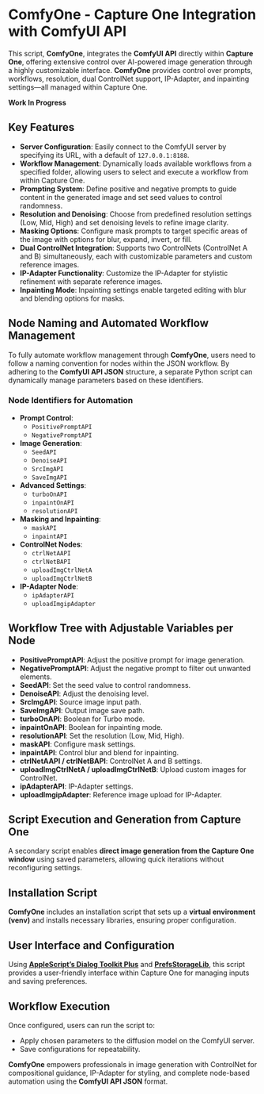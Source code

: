 # ComfyOne - Capture One Integration with ComfyUI API

This script, **ComfyOne**, integrates the **ComfyUI API** directly within **Capture One**, offering extensive control over AI-powered image generation through a highly customizable interface. **ComfyOne** provides control over prompts, workflows, resolution, dual ControlNet support, IP-Adapter, and inpainting settings—all managed within Capture One. 

**Work In Progress**

## Key Features

- **Server Configuration**: Easily connect to the ComfyUI server by specifying its URL, with a default of `127.0.0.1:8188`.
- **Workflow Management**: Dynamically loads available workflows from a specified folder, allowing users to select and execute a workflow from within Capture One.
- **Prompting System**: Define positive and negative prompts to guide content in the generated image and set seed values to control randomness.
- **Resolution and Denoising**: Choose from predefined resolution settings (Low, Mid, High) and set denoising levels to refine image clarity.
- **Masking Options**: Configure mask prompts to target specific areas of the image with options for blur, expand, invert, or fill.
- **Dual ControlNet Integration**: Supports two ControlNets (ControlNet A and B) simultaneously, each with customizable parameters and custom reference images.
- **IP-Adapter Functionality**: Customize the IP-Adapter for stylistic refinement with separate reference images.
- **Inpainting Mode**: Inpainting settings enable targeted editing with blur and blending options for masks.

## Node Naming and Automated Workflow Management

To fully automate workflow management through **ComfyOne**, users need to follow a naming convention for nodes within the JSON workflow. By adhering to the **ComfyUI API JSON** structure, a separate Python script can dynamically manage parameters based on these identifiers.

### Node Identifiers for Automation

- **Prompt Control**:
  - `PositivePromptAPI`
  - `NegativePromptAPI`
- **Image Generation**:
  - `SeedAPI`
  - `DenoiseAPI`
  - `SrcImgAPI`
  - `SaveImgAPI`
- **Advanced Settings**:
  - `turboOnAPI`
  - `inpaintOnAPI`
  - `resolutionAPI`
- **Masking and Inpainting**:
  - `maskAPI`
  - `inpaintAPI`
- **ControlNet Nodes**:
  - `ctrlNetAAPI`
  - `ctrlNetBAPI`
  - `uploadImgCtrlNetA`
  - `uploadImgCtrlNetB`
- **IP-Adapter Node**:
  - `ipAdapterAPI`
  - `uploadImgipAdapter`

## Workflow Tree with Adjustable Variables per Node

- **PositivePromptAPI**: Adjust the positive prompt for image generation.
- **NegativePromptAPI**: Adjust the negative prompt to filter out unwanted elements.
- **SeedAPI**: Set the seed value to control randomness.
- **DenoiseAPI**: Adjust the denoising level.
- **SrcImgAPI**: Source image input path.
- **SaveImgAPI**: Output image save path.
- **turboOnAPI**: Boolean for Turbo mode.
- **inpaintOnAPI**: Boolean for inpainting mode.
- **resolutionAPI**: Set the resolution (Low, Mid, High).
- **maskAPI**: Configure mask settings.
- **inpaintAPI**: Control blur and blend for inpainting.
- **ctrlNetAAPI / ctrlNetBAPI**: ControlNet A and B settings.
- **uploadImgCtrlNetA / uploadImgCtrlNetB**: Upload custom images for ControlNet.
- **ipAdapterAPI**: IP-Adapter settings.
- **uploadImgipAdapter**: Reference image upload for IP-Adapter.

## Script Execution and Generation from Capture One

A secondary script enables **direct image generation from the Capture One window** using saved parameters, allowing quick iterations without reconfiguring settings.

## Installation Script

**ComfyOne** includes an installation script that sets up a **virtual environment (venv)** and installs necessary libraries, ensuring proper configuration.

## User Interface and Configuration

Using [**AppleScript’s Dialog Toolkit Plus**](https://s3.amazonaws.com/latenightsw.com/ShaneLibs/Dialog_Toolkit.zip) and [**PrefsStorageLib**](https://s3.amazonaws.com/latenightsw.com/ShaneLibs/PrefsStorageLib_stuff.zip), this script provides a user-friendly interface within Capture One for managing inputs and saving preferences.

## Workflow Execution

Once configured, users can run the script to:
- Apply chosen parameters to the diffusion model on the ComfyUI server.
- Save configurations for repeatability.

**ComfyOne** empowers professionals in image generation with ControlNet for compositional guidance, IP-Adapter for styling, and complete node-based automation using the **ComfyUI API JSON** format.
